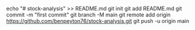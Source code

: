 echo "# stock-analysis" >> README.md
git init
git add README.md
git commit -m "first commit"
git branch -M main
git remote add origin https://github.com/benpeyton76/stock-analysis.git
git push -u origin main
